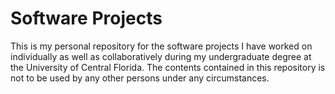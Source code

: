 # Software Projects
This is my personal repository for the software projects I 
have worked on individually as well as collaboratively during
my undergraduate degree at the University of Central Florida.
The contents contained in this repository is not to be used 
by any other persons under any circumstances.
